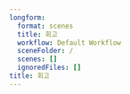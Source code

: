 ```yaml
---
longform:
  format: scenes
  title: 회고
  workflow: Default Workflow
  sceneFolder: /
  scenes: []
  ignoredFiles: []
title: 회고
---
```


